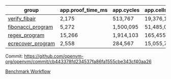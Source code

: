| group | app.proof_time_ms | app.cycles | app.cells_used | leaf.proof_time_ms | leaf.cycles | leaf.cells_used |
| -- | -- | -- | -- | -- | -- | -- |
| [verify_fibair](https://github.com/openvm-org/openvm/blob/benchmark-results/benchmarks/verify_fibair-cb443378fd234537fa86fa1555cbe343cf40aa26.md) | 2,175 |  513,767 |  19,376,191 |- | - | - |
| [fibonacci_program](https://github.com/openvm-org/openvm/blob/benchmark-results/benchmarks/fibonacci-cb443378fd234537fa86fa1555cbe343cf40aa26.md) | 5,272 |  1,500,095 |  51,485,080 | 7,082 |  1,925,100 |  72,167,263 |
| [regex_program](https://github.com/openvm-org/openvm/blob/benchmark-results/benchmarks/regex-cb443378fd234537fa86fa1555cbe343cf40aa26.md) | 15,266 |  1,914,103 |  165,455,373 | 29,425 |  5,882,869 |  267,908,172 |
| [ecrecover_program](https://github.com/openvm-org/openvm/blob/benchmark-results/benchmarks/ecrecover-cb443378fd234537fa86fa1555cbe343cf40aa26.md) | 2,558 |  284,567 |  15,055,723 | 18,343 |  4,157,698 |  193,313,067 |


Commit: https://github.com/openvm-org/openvm/commit/cb443378fd234537fa86fa1555cbe343cf40aa26

[Benchmark Workflow](https://github.com/openvm-org/openvm/actions/runs/12978467702)
